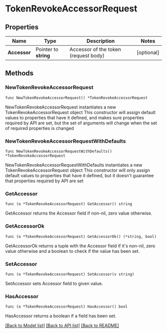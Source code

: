 # TokenRevokeAccessorRequest

## Properties

Name | Type | Description | Notes
------------ | ------------- | ------------- | -------------
**Accessor** | Pointer to **string** | Accessor of the token (request body) | [optional] 

## Methods

### NewTokenRevokeAccessorRequest

`func NewTokenRevokeAccessorRequest() *TokenRevokeAccessorRequest`

NewTokenRevokeAccessorRequest instantiates a new TokenRevokeAccessorRequest object
This constructor will assign default values to properties that have it defined,
and makes sure properties required by API are set, but the set of arguments
will change when the set of required properties is changed

### NewTokenRevokeAccessorRequestWithDefaults

`func NewTokenRevokeAccessorRequestWithDefaults() *TokenRevokeAccessorRequest`

NewTokenRevokeAccessorRequestWithDefaults instantiates a new TokenRevokeAccessorRequest object
This constructor will only assign default values to properties that have it defined,
but it doesn't guarantee that properties required by API are set

### GetAccessor

`func (o *TokenRevokeAccessorRequest) GetAccessor() string`

GetAccessor returns the Accessor field if non-nil, zero value otherwise.

### GetAccessorOk

`func (o *TokenRevokeAccessorRequest) GetAccessorOk() (*string, bool)`

GetAccessorOk returns a tuple with the Accessor field if it's non-nil, zero value otherwise
and a boolean to check if the value has been set.

### SetAccessor

`func (o *TokenRevokeAccessorRequest) SetAccessor(v string)`

SetAccessor sets Accessor field to given value.

### HasAccessor

`func (o *TokenRevokeAccessorRequest) HasAccessor() bool`

HasAccessor returns a boolean if a field has been set.


[[Back to Model list]](../README.md#documentation-for-models) [[Back to API list]](../README.md#documentation-for-api-endpoints) [[Back to README]](../README.md)


